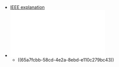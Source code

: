 - [IEEE explanation](https://grouper.ieee.org/groups/1149/1/ECID_Electronic_Chip_ID.html)
- ![TIFS-2019.pdf](../assets/TIFS-2019_1705507905304_0.pdf)
	- ((65a7fcbb-58cd-4e2a-8ebd-e110c279bc43))